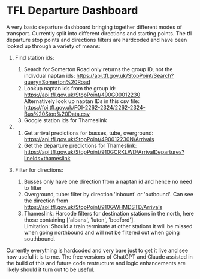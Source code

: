 # TFL Departure Dashboard
A very basic departure dashboard bringing together different modes of transport. Currently split into different directions and starting points.
The tfl departure stop points and directions filters are hardcoded and have been looked up through a variety of means:

1. Find station ids:
    1. Search for Somerton Road only returns the group ID, not the indivdual naptan ids: https://api.tfl.gov.uk/StopPoint/Search?query=Somerton%20Road
    2. Lookup naptan ids from the group id: https://api.tfl.gov.uk/StopPoint/490G00012230  
    Alternatively look up naptan IDs in this csv file: https://foi.tfl.gov.uk/FOI-2262-2324/2262-2324-Bus%20Stop%20Data.csv
    3. Google station ids for Thameslink

2. 
    1. Get arrival predictions for busses, tube, overground: https://api.tfl.gov.uk/StopPoint/490012230N/Arrivals
    2. Get the departure predictions for Thameslink:  https://api.tfl.gov.uk/StopPoint/910GCRKLWD/ArrivalDepartures?lineIds=thameslink

3. Filter for directions:
    1. Busses only have one direction from a naptan id and hence no need to filter
    2. Overground, tube: filter by direction 'inbount' or 'outbound'. Can see the direction from https://api.tfl.gov.uk/StopPoint/910GWHMDSTD/Arrivals
    3. Thameslink: Harcode filters for destination stations in the north, here those containing ['albans', 'luton', 'bedford'].  
    Limitation: Should a train terminate at other stations it will be missed when going northbound and will not be filtered out when going southbound.

Currently everything is hardcoded and very bare just to get it live and see how useful it is to me. The free versions of ChatGPT and Claude assisted in the build of this and future code restructure and logic enhancements are likely should it turn out to be useful.

